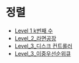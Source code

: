 # 정렬
* [Level 1 k번째 수](#Level-2-더-맵게)
* [Level_2_라면공장](#Level-2-라면공장)
* [Level_3_디스크 컨트롤러](#Level-3-디스크-컨트롤러)
* [Level_3_이중우선순위큐](#Level-3-이중우선순위큐)
